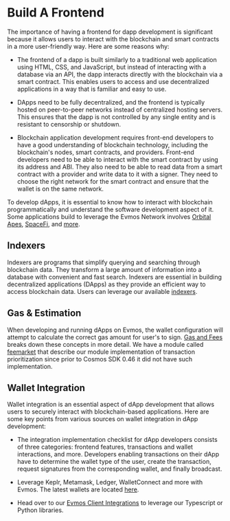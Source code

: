 # Build A Frontend

The importance of having a frontend for dapp development is significant because it allows users to interact with the
blockchain and smart contracts in a more user-friendly way. Here are some reasons why:

- The frontend of a dapp is built similarly to a traditional web application using HTML, CSS, and JavaScript, but
instead of interacting with a database via an API, the dapp interacts directly with the blockchain via a smart contract.
This enables users to access and use decentralized applications in a way that is familiar and easy to use.

- DApps need to be fully decentralized, and the frontend is typically hosted on peer-to-peer networks instead of
centralized hosting servers. This ensures that the dapp is not controlled by any single entity and is resistant to
censorship or shutdown.

- Blockchain application development requires front-end developers to have a good understanding of blockchain technology,
including the blockchain's nodes, smart contracts, and providers. Front-end developers need to be able to interact with
the smart contract by using its address and ABI. They also need to be able to read data from a smart contract with a
provider and write data to it with a signer. They need to choose the right network for the smart contract and ensure
that the wallet is on the same network.

 To develop dApps, it is essential to know how to interact with blockchain programmatically and understand the software
development aspect of it. Some applications build to leverage the Evmos Network involves
[Orbital Apes](https://www.orbitalapes.com), [SpaceFi](https://app.spacefi.io/#/home), and [more](https://evmos.org/ecosystem).

## Indexers

Indexers are programs that simplify querying and searching through blockchain data. They transform a large amount of
information into a database with convenient and fast search. Indexers are essential in building decentralized applications
(DApps) as they provide an efficient way to access blockchain data. Users can leverage our available [indexers](./../../develop/tools/indexers).

## Gas & Estimation

When developing and running dApps on Evmos, the wallet configuration will attempt to calculate the correct gas amount
for user's to sign. [Gas and Fees](./../../../protocol/concepts/gas-and-fees.md) breaks down these concepts in more detail.
We have a module called [feemarket](./../../../protocol/modules/feemarket.md#concepts) that describe our module implementation
of transaction prioritization since prior to Cosmos SDK 0.46 it did not have such implementation.

## Wallet Integration

Wallet integration is an essential aspect of dApp development that allows users to securely interact with blockchain-based
applications. Here are some key points from various sources on wallet integration in dApp development:

- The integration implementation checklist for dApp developers consists of three categories: frontend features,
transactions and wallet interactions, and more. Developers enabling transactions on their dApp have to determine
the wallet type of the user, create the transaction, request signatures from the corresponding wallet, and finally broadcast.

- Leverage Keplr, Metamask, Ledger, WalletConnect and more with Evmos. The latest wallets are located [here](./../../../use/connect-your-wallet/index.mdx).

- Head over to our [Evmos Client Integrations](./../../develop/tools/client-integrations) to leverage our Typescript or Python libraries.
